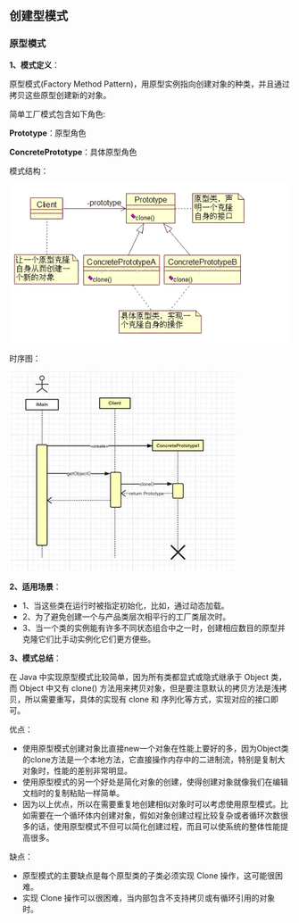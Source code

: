 ## 创建型模式
### 原型模式

**1、模式定义**：

原型模式(Factory Method Pattern)，用原型实例指向创建对象的种类，并且通过拷贝这些原型创建新的对象。

简单工厂模式包含如下角色:

**Prototype**：原型角色

**ConcretePrototype**：具体原型角色


模式结构：

![原型模式结构](images/Prototype.jpg)

时序图：

![原型模式时序图](images/seq_Prototype.jpg)

**2、适用场景**：  
- 1、当这些类在运行时被指定初始化，比如，通过动态加载。
- 2、为了避免创建一个与产品类层次相平行的工厂类层次时。
- 3、当一个类的实例能有许多不同状态组合中之一时，创建相应数目的原型并克隆它们比手动实例化它们更方便些。

**3、模式总结**：  

在 Java 中实现原型模式比较简单，因为所有类都显式或隐式继承于 Object 类，而 Object 中又有 clone() 方法用来拷贝对象，但是要注意默认的拷贝方法是浅拷贝，所以需要重写，具体的实现有 clone 和 序列化等方式，实现对应的接口即可。

优点：
- 使用原型模式创建对象比直接new一个对象在性能上要好的多，因为Object类的clone方法是一个本地方法，它直接操作内存中的二进制流，特别是复制大对象时，性能的差别非常明显。
- 使用原型模式的另一个好处是简化对象的创建，使得创建对象就像我们在编辑文档时的复制粘贴一样简单。
- 因为以上优点，所以在需要重复地创建相似对象时可以考虑使用原型模式。比如需要在一个循环体内创建对象，假如对象创建过程比较复杂或者循环次数很多的话，使用原型模式不但可以简化创建过程，而且可以使系统的整体性能提高很多。

缺点：
- 原型模式的主要缺点是每个原型类的子类必须实现 Clone 操作，这可能很困难。
- 实现 Clone 操作可以很困难，当内部包含不支持拷贝或有循环引用的对象时。